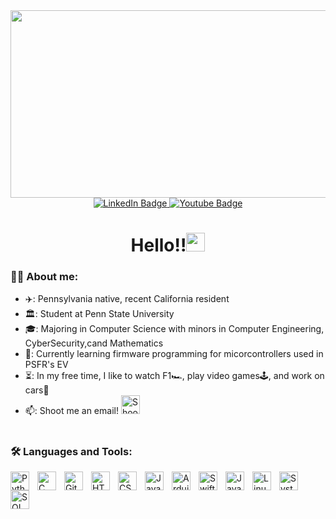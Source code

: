 <!---
kylegeorge10/kylegeorge10 is a ✨ special ✨ repository because its `README.md` (this file) appears on your GitHub profile.
You can click the Preview link to take a look at your changes.
--->

<div align="center">
  <img src="https://media.giphy.com/media/dWesBcTLavkZuG35MI/giphy.gif" width="600" height="300"/>
</div>
<div id="badges" align="center">
  <a href="https://www.linkedin.com/in/kylegeorge23">
    <img src="https://img.shields.io/badge/LinkedIn-0077B5?style=for-the-badge&logo=linkedin&logoColor=white" alt="LinkedIn Badge"/>
  </a>
  <a href="https://www.instagram.com/_kyle.george_">
    <img src="https://img.shields.io/badge/Instagram-E4405F?style=for-the-badge&logo=instagram&logoColor=white" alt="Youtube Badge"/>
  </a>
</div>
<div align="center">
 <img src="https://komarev.com/ghpvc/?username=kylegeorge10&style=flat-square&color=blue" alt=""/>
  <h1>
Hello!!<img src="https://media.giphy.com/media/hvRJCLFzcasrR4ia7z/giphy.gif" width="30px"/>
</h1>
  
  
</div>

</div>

### 👨‍💻 About me:
- ✈️: Pennsylvania native, recent California resident
- 🏛️: Student at Penn State University
- 🎓: Majoring in Computer Science with minors in Computer Engineering, CyberSecurity,cand Mathematics
- 🔋: Currently learning firmware programming for micorcontrollers used in PSFR's EV
- ⏳: In my free time, I like to watch F1🏎️, play video games🕹️, and work on cars🧰
  </a>
- 📫: Shoot me an email! <a href="mailto:kyle.kylegeorge@gmail.com">
    <img src="https://preview.redd.it/izqwm1g21b751.png?auto=webp&s=da8f46dec79e38870efeac10d5a829e50792686b" alt="Shoot me an email" width="30px"/> 
  </a>

#
### :hammer_and_wrench: Languages and Tools:

</div>

<img align="left" alt="Python" width="30px" style="padding-right:10px;" src="https://cdn.jsdelivr.net/gh/devicons/devicon/icons/python/python-plain.svg" />

<img align="left" alt="C" width="30px" style="padding-right:10px;" src="https://upload.wikimedia.org/wikipedia/commons/thumb/1/18/C_Programming_Language.svg/1200px-C_Programming_Language.svg.png" />

<img align="left" alt="GitHub" width="30px" style="padding-right:10px;" src="https://cdn.icon-icons.com/icons2/2429/PNG/512/github_logo_icon_147285.png"/>

<img align="left" alt="HTML" width="30px" style="padding-right:10px;" src="https://en.wikipedia.org/wiki/HTML5#/media/File:HTML5_logo_and_wordmark.svg" />

<img align="left" alt="CSS" width="30px" style="padding-right:10px;" src="https://en.wikipedia.org/wiki/CSS#/media/File:CSS3_logo_and_wordmark.svg" />

<img align="left" alt="JavaScript" width="30px" style="padding-right:10px;" src="https://pluralsight2.imgix.net/paths/images/javascript-542e10ea6e.png" />

<img align="left" alt="Arduino" width="30px" style="padding-right:10px;" src="https://en.wikipedia.org/wiki/Arduino#/media/File:Arduino_Logo_Registered.svg" />

<img align="left" alt="SwiftUI" width="30px" style="padding-right:10px;" src="https://developer.apple.com/assets/elements/icons/swiftui/swiftui-96x96_2x.png" />

<img align="left" alt="Java" width="30px" style="padding-right:10px;" src="https://cdn.jsdelivr.net/gh/devicons/devicon/icons/java/java-original.svg"/>

<img align="left" alt="Linux" width="30px" style="padding-right:10px;" src="https://cdn.jsdelivr.net/gh/devicons/devicon/icons/linux/linux-original.svg" />

<img align="left" alt="SystemVerilog" width="30px" style="padding-right:10px;" src="https://cdn.icon-icons.com/icons2/2107/PNG/512/file_type_light_systemverilog_icon_130431.png" />

<img align="left" alt="SQL" width="30px" style="padding-right:10px;" src="https://db.cs.uni-tuebingen.de/teaching/ws2223/sql-is-a-programming-language/logo.svg" />

 </div>
<br />
</div>

